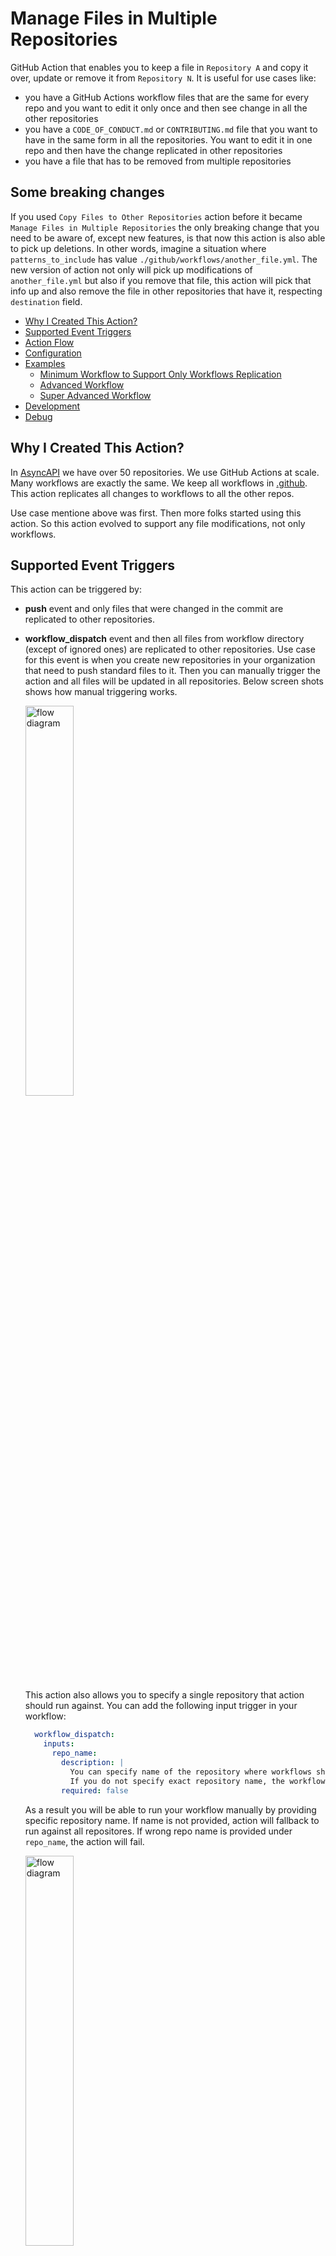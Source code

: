 # Manage Files in Multiple Repositories

GitHub Action that enables you to keep a file in `Repository A` and copy it over, update or remove it from `Repository N`.
It is useful for use cases like:
- you have a GitHub Actions workflow files that are the same for every repo and you want to edit it only once and then see change in all the other repositories
- you have a `CODE_OF_CONDUCT.md` or `CONTRIBUTING.md` file that you want to have in the same form in all the repositories. You want to edit it in one repo and then have the change replicated in other repositories
- you have a file that has to be removed from multiple repositories

## Some breaking changes

If you used `Copy Files to Other Repositories` action before it became `Manage Files in Multiple Repositories` the only breaking change that you need to be aware of, except new features, is that now this action is also able to pick up deletions. In other words, imagine a situation where `patterns_to_include` has value `./github/workflows/another_file.yml`. The new version of action not only will pick up modifications of `another_file.yml` but also if you remove that file, this action will pick that info up and also remove the file in other repositories that have it, respecting `destination` field.

<!-- toc -->

- [Why I Created This Action?](#why-i-created-this-action)
- [Supported Event Triggers](#supported-event-triggers)
- [Action Flow](#action-flow)
- [Configuration](#configuration)
- [Examples](#examples)
  * [Minimum Workflow to Support Only Workflows Replication](#minimum-workflow-to-support-only-workflows-replication)
  * [Advanced Workflow](#advanced-workflow)
  * [Super Advanced Workflow](#super-advanced-workflow)
- [Development](#development)
- [Debug](#debug)

<!-- tocstop -->

## Why I Created This Action?

In [AsyncAPI](https://www.asyncapi.com/) we have over 50 repositories. We use GitHub Actions at scale. Many workflows are exactly the same. We keep all workflows in [.github](https://docs.github.com/en/free-pro-team@latest/github/building-a-strong-community/creating-a-default-community-health-file). This action replicates all changes to workflows to all the other repos.

Use case mentione above was first. Then more folks started using this action. So this action evolved to support any file modifications, not only workflows.

## Supported Event Triggers

This action can be triggered by:
- **push** event and only files that were changed in the commit are replicated to other repositories.
- **workflow_dispatch** event and then all files from workflow directory (except of ignored ones) are replicated to other repositories. Use case for this event is when you create new repositories in your organization that need to push standard files to it. Then you can manually trigger the action and all files will be updated in all repositories. Below screen shots shows how manual triggering works.

  <img src="workflow_dispatch.jpg" alt="flow diagram" width="40%">

  This action also allows you to specify a single repository that action should run against. You can add the following input trigger in your workflow:

  ```yml
    workflow_dispatch:
      inputs:
        repo_name:
          description: |
            You can specify name of the repository where workflows should be pushed manually. As long as repository is not ignored by workflow settings.
            If you do not specify exact repository name, the workflow will try to replicate all missing changes to all repositories.
          required: false
  ```

  As a result you will be able to run your workflow manually by providing specific repository name. If name is not provided, action will fallback to run against all repositores. If wrong repo name is provided under `repo_name`, the action will fail.

  <img src="workflow_dispatch_custom_repo.png" alt="flow diagram" width="40%">

## Action Flow

 <img src="diagram.png" alt="flow diagram" width="40%"> 

## Configuration

Name | Description | Required | Default
--|------|--|--
github_token | Token to use GitHub API. It must have "repo" and "workflow" scopes so it can push to repo and edit workflows. It cannot be the default GitHub Actions token GITHUB_TOKEN. GitHub Action token's permissions are limited to the repository that contains your workflows. Provide token of the user who has the right to push to the repos that this action is supposed to update. The same token is used for pulling repositories - important to know for those that want to use this action with private repositories. | true | -
patterns_to_ignore | Comma-separated list of file paths or directories that should be handled by this action and updated in other repositories. This option is useful if you use "patterns_to_include" or "patterns_to_remove" with large amount of files, and some of them you want to ignore. In the format `./github/workflows/another_file.yml`. Internally it is handled by standard JavaScript `includes` function. | true | -
patterns_to_remove | Comma-separated list of file paths or directories that should be handled by this action and removed from other repositories. This option do not perform any removal of files that are located in repository there this action is used. This option cannot be used at the same time with "patterns_to_include", these fields are mutually exclusive. In the format `./github/workflows`. | true | -
patterns_to_include | Comma-separated list of file paths or directories that should be handled by this action and copied or updated or removed in other repositories. Now this option is self aware not only of creation and modification but also deletion of file that match the pattern. This option cannot be used at the same time with "patterns_to_remove", these fields are mutually exclusive. In the format `.github/workflows`. Internally it is handled by standard JavaScript `includes` function. | true | -
committer_username | The username (not display name) of the committer will be used to commit changes in the workflow file in a specific repository. In the format `web-flow`. | false | `web-flow`
committer_email | The committer's email that will be used in the commit of changes in the workflow file in a specific repository. In the format `noreply@github.com`.| false | `noreply@github.com`
commit_message | It is used as a commit message when pushing changes with global workflows. It is also used as a title of the pull request that is created by this action. | false | `Update global workflows`
repos_to_ignore | Comma-separated list of repositories that should not get updates from this action. Action already ignores the repo in which the action is triggered so you do not need to add it explicitly. In the format `repo1,repo2`. | false | -
topics_to_include | Comma-separated list of topics that should get updates from this action. Repos that do not contain one of the specified topics will get appended to the repos_to_ignore list. In the format `topic1,topic2`. | false | -
exclude_private | Boolean value on whether to exclude private repositories from this action. | false | false
exclude_forked | Boolean value on whether to exclude forked repositories from this action. | false | false
branches | By default, action creates branch from default branch and opens PR only against default branch. With this property you can override this behaviour. You can provide a comma-separated list of branches this action shoudl work against. You can also provide regex, but without comma as list of branches is split in code by comma. | false | default branch is used
destination | Name of the directory where all files matching "patterns_to_include" will be copied. It doesn't work with "patterns_to_remove". In the format `.github/workflows`. | false | -
bot_branch_name | Use it if you do not want this action to create a new branch and new pull request with every run. By default branch names are generated. This means every single change is a separate commit. Such a static hardcoded branch name has an advantage that if you make a lot of changes, instead of having 5 PRs merged with 5 commits, you get one PR that is updated with new changes as long as the PR is not yet merged. If you use static name, and by mistake someone closed a PR, without merging and removing branch, this action will not fail but update the branch and open a new PR. Example value that you could provide: `bot_branch_name: bot/update-files-from-global-repo` | false | -

## Examples

### Minimum Workflow to Remove a File from Other Repos

Below workflow will remove `LICENSE` file from all repos in organization. The repo where this workflow runs, does not need to have `LICENSE` file. 

> of course you should never remove licenses from repos :smiley:

```yml
name: I want to remove LICENSE file

on:
  push:
    branches: [ master ] #or main
  workflow_dispatch: {} #to enable manual triggering of the action

jobs:

  removal:

    runs-on: ubuntu-latest

    steps:
      - uses: actions/checkout@v3
      - uses: derberg/manage-files-in-multiple-repositories@v2
        with:
          github_token: ${{ secrets.CUSTOM_TOKEN }}
          #you must specify what pattern to include otherwise all files from the repository will be replicated 
          patterns_to_remove: 'LICENSE'
          #must have, so the workflow do not copy this workflow file to all other repos. It should be only in one, main, .github repo
          patterns_to_ignore: '.github/workflows/name_of_file_where_this_action_is_used.yml'
          committer_username: santiago-bernabeu
          committer_email: my-email@me.com
          commit_message: "ci: removal of license files"
```

### Minimum Workflow to Support Only Workflows Replication

```yml
name: Global workflow to rule them all

on:
  push:
    branches: [ master ] #or main
  workflow_dispatch: {} #to enable manual triggering of the action

jobs:

  replicate_changes:

    runs-on: ubuntu-latest

    steps:
      - uses: actions/checkout@v3
      - uses: derberg/manage-files-in-multiple-repositories@v2
        with:
          github_token: ${{ secrets.CUSTOM_TOKEN }}
          #you must specify what pattern to include otherwise all files from the repository will be replicated 
          patterns_to_include: '.github/workflows'
          #must have, so the workflow do not copy this workflow file to all other repos. It should be only in one, main, .github repo
          patterns_to_ignore: '.github/workflows/name_of_file_where_this_action_is_used.yml'
```

### Advanced Workflow

1. In your `.github` repo you could have the following workflow:
    ```yml
    name: Global workflow to rule them all

    on:
      push:
          branches: [ master ] #or main

    jobs:

      replicate_changes:

          runs-on: ubuntu-latest

          steps:
            - name: Checkout repository
              uses: actions/checkout@v3
            - name: Replicating global workflow
              uses: derberg/manage-files-in-multiple-repositories@v2
              with:
                github_token: ${{ secrets.CUSTOM_TOKEN }}
                patterns_to_ignore: '.github/workflows/name_of_file_where_this_action_is_used.yml'
                patterns_to_include: '.github/workflows'
                repos_to_ignore: repo1,repo2
                topics_to_include: topic1,topic2
                exclude_private: true
                exclude_forked: true
                branches: .*-release,main
                committer_username: santiago-bernabeu
                committer_email: my-email@me.com
                commit_message: "ci: update global workflows"
    ```
2. In repositories that will be updated by this workflow, you can have the following auto-merge workflow file:
    ```yml
    name: Automerge release bump PR

    on:
      pull_request:
          types:
          - labeled
          - unlabeled
          - synchronize
          - opened
          - edited
          - ready_for_review
          - reopened
          - unlocked
      pull_request_review:
          types:
          - submitted
      check_suite: 
          types:
          - completed
      status: {}
    
    jobs:

      automerge:
          runs-on: ubuntu-latest
          steps:
          - name: Automerging
            uses: pascalgn/automerge-action@v0.7.5
            #the actor that created pr
            if: github.actor == 'github-username-that-owns-token-used-in-global-workflow'
            env:
              GITHUB_TOKEN: "${{ secrets.GITHUB_TOKEN }}"
              GITHUB_LOGIN: santiago-bernabeu
              MERGE_LABELS: ""
              MERGE_METHOD: "squash"
              MERGE_COMMIT_MESSAGE: "pull-request-title"
              MERGE_RETRIES: "10"
              MERGE_RETRY_SLEEP: "10000"
    ```

### Super Advanced Workflow

```yml
name: Global workflow to rule them all

on:
  push:
    branches: [ master ]
    paths:
      - '.github/workflows/**'
      - 'CODE_OF_CONDUCT.md'
      - 'CONTRIBUTING.md'
  workflow_dispatch:
    inputs:
      repo_name:
        description: |
          You can specify name of the repository where workflows should be pushed manually. As long as repository is not ignored by workflow settings.
          If you do not specify exact repository name, the workflow will try to replicate all missing changes to all repositories.
        required: false

jobs:

  replicate_coc:
      name: Replicate Code of Conduct in all repositories
      runs-on: ubuntu-latest
      steps:
      - name: Checkout repository
        uses: actions/checkout@v3
      - name: Replicating file
        uses: derberg/manage-files-in-multiple-repositories@v2
        with:
          github_token: ${{ secrets.GH_TOKEN }}
          patterns_to_include: CODE_OF_CONDUCT.md
          committer_username: asyncapi-bot
          committer_email: info@asyncapi.io
          commit_message: "chore: update code of conduct"
          repos_to_ignore: shape-up-process,glee-hello-world

  replicate_contributing:
      name: Replicate CONTRIBUTING guide to all repositories
      runs-on: ubuntu-latest
      steps:
      - name: Checkout repository
        uses: actions/checkout@v3
      - name: Replicating file
        uses: derberg/manage-files-in-multiple-repositories@v2
        with:
          github_token: ${{ secrets.GH_TOKEN }}
          patterns_to_include: CONTRIBUTING.md
          repos_to_ignore: shape-up-process,glee-hello-world,spec,community
          committer_username: asyncapi-bot
          committer_email: info@asyncapi.io
          commit_message: "ci: update global contribution guide"

  replicate_go_workflows:
      name: Replicate workflows for Go projects
      runs-on: ubuntu-latest
      steps:
      - name: Checkout repository
        uses: actions/checkout@v3
      - name: Replicating file
        uses: derberg/manage-files-in-multiple-repositories@v2
        with:
          github_token: ${{ secrets.GH_TOKEN }}
          patterns_to_include: .github/workflows/if-go-pr-testing.yml
          topics_to_include: golang
          committer_username: asyncapi-bot
          committer_email: info@asyncapi.io
          commit_message: "ci: update workflows for go projects"

  replicate_nodejs_workflows:
      name: Replicate workflows for Nodejs projects
      runs-on: ubuntu-latest
      steps:
      - name: Checkout repository
        uses: actions/checkout@v3
      - name: Replicating file
        uses: derberg/manage-files-in-multiple-repositories@v2
        with:
          github_token: ${{ secrets.GH_TOKEN }}
          patterns_to_include: .github/workflows/if-nodejs-pr-testing.yml,.github/workflows/if-nodejs-release.yml,.github/workflows/if-nodejs-version-bump.yml,.github/workflows/bump.yml
          topics_to_include: nodejs
          committer_username: asyncapi-bot
          committer_email: info@asyncapi.io
          commit_message: "ci: update workflows for nodejs projects"
      
  replicate_generic_workflows:
      name: Replicate generic workflows needed for any project
      runs-on: ubuntu-latest
      steps:
      - name: Checkout repository
        uses: actions/checkout@v3
      - name: Replicating file
        uses: derberg/manage-files-in-multiple-repositories@v2
        with:
          github_token: ${{ secrets.GH_TOKEN }}
          patterns_to_include: .github/workflows/automerge-for-humans-add-ready-to-merge-or-do-not-merge-label.yml,.github/workflows/add-good-first-issue-labels.yml,.github/workflows/automerge-for-humans-merging.yml,.github/workflows/automerge-for-humans-remove-ready-to-merge-label-on-edit.yml,.github/workflows/automerge-orphans.yml,.github/workflows/automerge.yml,.github/workflows/autoupdate.yml,.github/workflows/help-command.yml,.github/workflows/issues-prs-notifications.yml,.github/workflows/lint-pr-title.yml,.github/workflows/notify-tsc-members-mention.yml,.github/workflows/sentiment-analysis.yml,.github/workflows/stale-issues-prs.yml,.github/workflows/welcome-first-time-contrib.yml,.github/workflows/release-announcements.yml,
          committer_username: asyncapi-bot
          committer_email: info@asyncapi.io
          commit_message: "ci: update generic workflows"
          repos_to_ignore: shape-up-process,glee-hello-world
```

## Development

```bash
# GITHUB_TOKEN provide personal GitHub token with scope to push to repos
# GITHUB_REPOSITORY provide name of org/user and the repo in which this workflow is suppose to run
# GITHUB_EVENT_PATH is a path to local file with dummy event payload for testing
# GITHUB_EVENT_NAME is the name of the event that triggers the event
GITHUB_TOKEN=token GITHUB_EVENT_NAME=push GITHUB_EVENT_PATH="../test/fake-event.json" GITHUB_REPOSITORY="lukasz-lab/.github" npm start
```

## Debug

In case something ain't right, the action doesn't work as expected, enable debugging. Add to **Secrets** of the repository a secret called `ACTIONS_STEP_DEBUG` with value `true`. Now, once you run the action again, there will be additional logs visible that start with `DEBUG: `.
